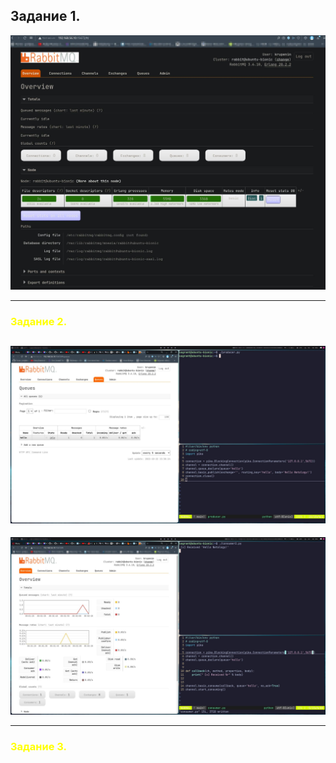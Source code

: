 ## <span sytle="color:yellow">Задание 1.</span>

![](/Databases_and_their_types/img/rabbit_1.jpg)

---
### <span style="color:yellow">Задание 2.</span>


![producer](/Databases_and_their_types/img/rabbit_2.jpg)
-
![consumer](/Databases_and_their_types/img/rabbit_3.jpg)

---
### <span style="color:yellow">Задание 3.</span>


